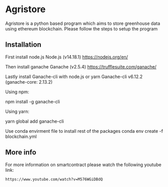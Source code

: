 # Agristore

Agristore is a python based program which aims to store greenhouse data using ethereum blockchain.
Please follow the steps to setup the program

## Installation

First install node.js Node.js (v14.18.1) https://nodejs.org/en/

Then install ganache Ganache (v2.5.4) https://trufflesuite.com/ganache/

Lastly install Ganache-cli with node.js or yarn Ganache-cli v6.12.2 (ganache-core: 2.13.2)

Using npm:

npm install -g ganache-cli

Using yarn:

yarn global add ganache-cli

Use conda envirment file to install rest of the packages conda env create -f blockchain.yml

## More info
For more information on smartcontract please watch the following youtube link:
```
https://www.youtube.com/watch?v=M576WGiDBdQ
```
